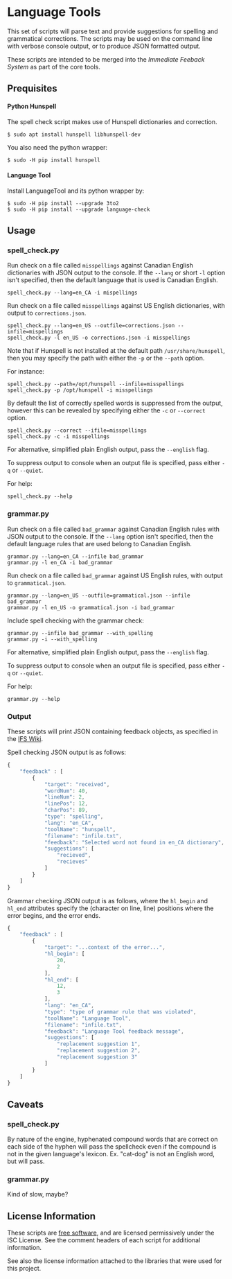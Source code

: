 # Language Tools

This set of scripts will parse text and provide suggestions for spelling
and grammatical corrections. The scripts may be used on the command line with
verbose console output, or to produce JSON formatted output.

These scripts are intended to be merged into the _Immediate Feeback System_ as
part of the core tools.

## Prequisites

#### Python Hunspell
The spell check script makes use of Hunspell dictionaries and correction.
```
$ sudo apt install hunspell libhunspell-dev
```

You also need the python wrapper:
```
$ sudo -H pip install hunspell
```

#### Language Tool
Install LanguageTool and its python wrapper by:
```
$ sudo -H pip install --upgrade 3to2
$ sudo -H pip install --upgrade language-check
```

## Usage

### spell\_check.py

Run check on a file called `misspellings` against Canadian English dictionaries
with JSON output to the console. If the `--lang` or short `-l` option isn't
specified, then the default language that is used is Canadian English.
```
spell_check.py --lang=en_CA -i mispellings
```

Run check on a file called `misspellings` against US English dictionaries, with
output to `corrections.json`.
```
spell_check.py --lang=en_US --outfile=corrections.json --infile=mispellings
spell_check.py -l en_US -o corrections.json -i misspellings
```

Note that if Hunspell is not installed at the default path
`/usr/share/hunspell`, then you may specify the path with either the `-p` or
the  `--path` option.

For instance:
```
spell_check.py --path=/opt/hunspell --infile=misspellings
spell_check.py -p /opt/hunspell -i misspellings
```

By default the list of correctly spelled words is suppressed from the output,
however this can be revealed by specifying either the `-c` or `--correct`
option.
```
spell_check.py --correct --ifile=misspellings
spell_check.py -c -i misspellings
```

For alternative, simplified plain English output, pass the `--english` flag.

To suppress output to console when an output file is specified, pass either
`-q` or `--quiet`.

For help:
```
spell_check.py --help
```

### grammar.py

Run check on a file called `bad_grammar` against Canadian English rules with
JSON output to the console. If the `--lang` option isn't specified, then the
default language rules that are used belong to Canadian English.
```
grammar.py --lang=en_CA --infile bad_grammar
grammar.py -l en_CA -i bad_grammar
```

Run check on a file called `bad_grammar` against US English rules, with output
to `grammatical.json`.
```
grammar.py --lang=en_US --outfile=grammatical.json --infile bad_grammar
grammar.py -l en_US -o grammatical.json -i bad_grammar
```

Include spell checking with the grammar check:
```
grammar.py --infile bad_grammar --with_spelling
grammar.py -i --with_spelling
```

For alternative, simplified plain English output, pass the `--english` flag.

To suppress output to console when an output file is specified, pass either
`-q` or `--quiet`.

For help:
```
grammar.py --help
```

### Output
These scripts will print JSON containing feedback objects, as specified in the
[IFS Wiki](https://github.com/ian-james/IFS/wiki).

Spell checking JSON output is as follows:

```javascript
{
    "feedback" : [
        {
            "target": "received",
            "wordNum": 40,
            "lineNum": 2,
            "linePos": 12,
            "charPos": 89,
            "type": "spelling",
            "lang": "en_CA",
            "toolName": "hunspell",
            "filename": "infile.txt",
            "feedback": "Selected word not found in en_CA dictionary",
            "suggestions": [
                "recieved",
                "recieves"
            ]
        }
    ]
}

```

Grammar checking JSON output is as follows, where the `hl_begin` and `hl_end`
attributes specify the (character on line, line) positions where the error
begins, and the error ends.

```javascript
{
    "feedback" : [
        {
            "target": "...context of the error...",
            "hl_begin": [
                20,
                2
            ],
            "hl_end": [
                12,
                3
            ],
            "lang": "en_CA",
            "type": "type of grammar rule that was violated",
            "toolName": "Language Tool",
            "filename": "infile.txt",
            "feedback": "Language Tool feedback message",
            "suggestions": [
                "replacement suggestion 1",
                "replacement suggestion 2",
                "replacement suggestion 3"
            ]
        }
    ]
}

```

## Caveats

### spell\_check.py

By nature of the engine, hyphenated compound words that are correct on each
side of the hyphen will pass the spellcheck even if the compound is not in the
given language's lexicon. Ex. "cat-dog" is not an English word, but will pass.

### grammar.py

Kind of slow, maybe?

## License Information

These scripts are
[free software](https://www.gnu.org/philosophy/free-sw.en.html), and are
licensed permissively under the ISC License. See the comment headers of each
script for additional information.

See also the license information attached to the libraries that were used for
this project.
